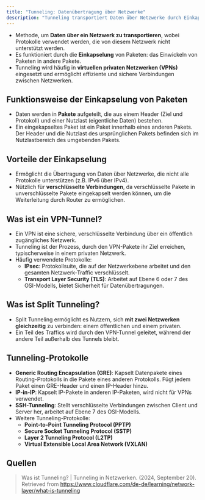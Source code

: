 ```yaml
---
title: "Tunneling: Datenübertragung über Netzwerke"
description: "Tunneling transportiert Daten über Netzwerke durch Einkapselung von Paketen in andere Pakete. Es ermöglicht sichere Verbindungen in VPNs und Übertragung nicht unterstützter Protokolle. Protokolle wie GRE und IPsec werden häufig verwendet."
---
```


- Methode, um **Daten über ein Netzwerk zu transportieren**, wobei Protokolle verwendet werden, die von diesem Netzwerk nicht unterstützt werden.
- Es funktioniert durch die **Einkapselung** von Paketen: das Einwickeln von Paketen in andere Pakete.
- Tunneling wird häufig in **virtuellen privaten Netzwerken (VPNs)** eingesetzt und ermöglicht effiziente und sichere Verbindungen zwischen Netzwerken.

## Funktionsweise der Einkapselung von Paketen
- Daten werden in **Pakete** aufgeteilt, die aus einem Header (Ziel und Protokoll) und einer Nutzlast (eigentliche Daten) bestehen.
- Ein eingekapseltes Paket ist ein Paket innerhalb eines anderen Pakets. Der Header und die Nutzlast des ursprünglichen Pakets befinden sich im Nutzlastbereich des umgebenden Pakets.

## Vorteile der Einkapselung
- Ermöglicht die Übertragung von Daten über Netzwerke, die nicht alle Protokolle unterstützen (z.B. IPv6 über IPv4).
- Nützlich für **verschlüsselte Verbindungen**, da verschlüsselte Pakete in unverschlüsselte Pakete eingekapselt werden können, um die Weiterleitung durch Router zu ermöglichen.

## Was ist ein VPN-Tunnel?
- Ein VPN ist eine sichere, verschlüsselte Verbindung über ein öffentlich zugängliches Netzwerk.
- Tunneling ist der Prozess, durch den VPN-Pakete ihr Ziel erreichen, typischerweise in einem privaten Netzwerk.
- Häufig verwendete Protokolle:
  - **IPsec**: Protokollsuite, die auf der Netzwerkebene arbeitet und den gesamten Netzwerk-Traffic verschlüsselt.
  - **Transport Layer Security (TLS)**: Arbeitet auf Ebene 6 oder 7 des OSI-Modells, bietet Sicherheit für Datenübertragungen.

## Was ist Split Tunneling?
- Split Tunneling ermöglicht es Nutzern, sich **mit zwei Netzwerken gleichzeitig** zu verbinden: einem öffentlichen und einem privaten.
- Ein Teil des Traffics wird durch den VPN-Tunnel geleitet, während der andere Teil außerhalb des Tunnels bleibt.

## Tunneling-Protokolle
- **Generic Routing Encapsulation (GRE)**: Kapselt Datenpakete eines Routing-Protokolls in die Pakete eines anderen Protokolls. Fügt jedem Paket einen GRE-Header und einen IP-Header hinzu.
- **IP-in-IP**: Kapselt IP-Pakete in anderen IP-Paketen, wird nicht für VPNs verwendet.
- **SSH-Tunneling**: Stellt verschlüsselte Verbindungen zwischen Client und Server her, arbeitet auf Ebene 7 des OSI-Modells.
- Weitere Tunneling-Protokolle:
	- **Point-to-Point Tunneling Protocol (PPTP)**
	- **Secure Socket Tunneling Protocol (SSTP)**
	- **Layer 2 Tunneling Protocol (L2TP)**
	- **Virtual Extensible Local Area Network (VXLAN)**

## Quellen

> Was ist Tunneling? | Tunneling in Netzwerken. (2024, September 20). Retrieved from https://www.cloudflare.com/de-de/learning/network-layer/what-is-tunneling